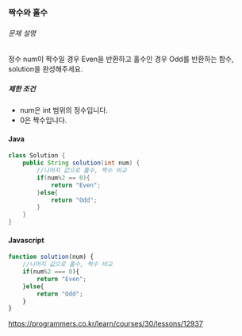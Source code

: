 ### 짝수와 홀수

###### 문제 설명

정수 num이 짝수일 경우 Even을 반환하고 홀수인 경우 Odd를 반환하는 함수, solution을 완성해주세요.

##### 제한 조건

- num은 int 범위의 정수입니다.
- 0은 짝수입니다.



#### Java

~~~java
class Solution {
    public String solution(int num) {
      	//나머지 값으로 홀수, 짝수 비교
        if(num%2 == 0){
            return "Even";
        }else{
            return "Odd";
        }
    }
}
~~~



#### Javascript

~~~javascript
function solution(num) {
  	//나머지 값으로 홀수, 짝수 비교
    if(num%2 === 0){
        return "Even";
    }else{
        return "Odd";
    }
}
~~~



https://programmers.co.kr/learn/courses/30/lessons/12937